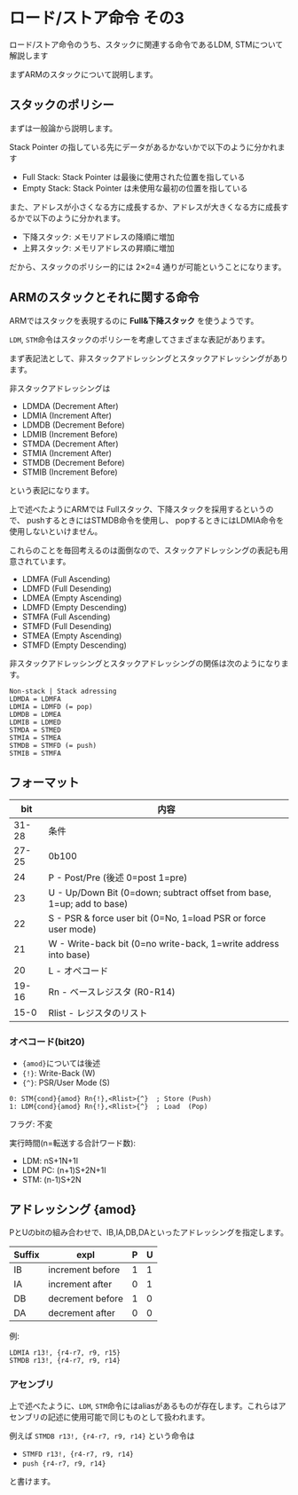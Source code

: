 # ロード/ストア命令 その3

ロード/ストア命令のうち、スタックに関連する命令であるLDM, STMについて解説します

まずARMのスタックについて説明します。

## スタックのポリシー

まずは一般論から説明します。

Stack Pointer の指している先にデータがあるかないかで以下のように分かれます

- Full Stack: Stack Pointer は最後に使用された位置を指している
- Empty Stack: Stack Pointer は未使用な最初の位置を指している

また、アドレスが小さくなる方に成長するか、アドレスが大きくなる方に成長するかで以下のように分かれます。

- 下降スタック: メモリアドレスの降順に増加
- 上昇スタック: メモリアドレスの昇順に増加

だから、スタックのポリシー的には 2×2=4 通りが可能ということになります。

## ARMのスタックとそれに関する命令

ARMではスタックを表現するのに **Full&下降スタック** を使うようです。

`LDM`, `STM`命令はスタックのポリシーを考慮してさまざまな表記があります。

まず表記法として、非スタックアドレッシングとスタックアドレッシングがあります。

非スタックアドレッシングは

- LDMDA (Decrement After)
- LDMIA (Increment After)
- LDMDB (Decrement Before)
- LDMIB (Increment Before)
- STMDA (Decrement After)
- STMIA (Increment After)
- STMDB (Decrement Before)
- STMIB (Increment Before)

という表記になります。

上で述べたようにARMでは Fullスタック、下降スタックを採用するというので、 pushするときにはSTMDB命令を使用し、 popするときにはLDMIA命令を使用しないといけません。

これらのことを毎回考えるのは面倒なので、スタックアドレッシングの表記も用意されています。

- LDMFA (Full Ascending)
- LDMFD (Full Desending)
- LDMEA (Empty Ascending)
- LDMFD (Empty Descending)
- STMFA (Full Ascending)
- STMFD (Full Desending)
- STMEA (Empty Ascending)
- STMFD (Empty Descending)

非スタックアドレッシングとスタックアドレッシングの関係は次のようになります。

```
Non-stack | Stack adressing
LDMDA = LDMFA
LDMIA = LDMFD (= pop)
LDMDB = LDMEA
LDMIB = LDMED
STMDA = STMED
STMIA = STMEA
STMDB = STMFD (= push)
STMIB = STMFA
```

## フォーマット

 bit  |  内容
---- | ----
31-28 | 条件
27-25 | 0b100
24 | P - Post/Pre (後述 0=post 1=pre)
23 | U - Up/Down Bit (0=down; subtract offset from base, 1=up; add to base)
22 | S - PSR & force user bit (0=No, 1=load PSR or force user mode)
21 | W - Write-back bit (0=no write-back, 1=write address into base)
20 | L - オペコード
19-16 | Rn - ベースレジスタ (R0-R14)
15-0 | Rlist - レジスタのリスト

### オペコード(bit20)

- `{amod}`については後述
- `{!}`: Write-Back (W)
- `{^}`: PSR/User Mode (S)

```
0: STM{cond}{amod} Rn{!},<Rlist>{^}  ; Store (Push)
1: LDM{cond}{amod} Rn{!},<Rlist>{^}  ; Load  (Pop)
```

フラグ: 不変

実行時間(n=転送する合計ワード数):

- LDM: nS+1N+1I
- LDM PC: (n+1)S+2N+1I
- STM: (n-1)S+2N

## アドレッシング {amod}

PとUのbitの組み合わせで、IB,IA,DB,DAといったアドレッシングを指定します。

Suffix | expl | P | U 
-- | -- | -- | -- 
IB | increment before | 1 | 1 
IA | increment after  | 0 | 1 
DB | decrement before | 1 | 0 
DA | decrement after  | 0 | 0 

例:

```
LDMIA r13!, {r4-r7, r9, r15}
STMDB r13!, {r4-r7, r9, r14}
```

### アセンブリ

上で述べたように、`LDM`, `STM`命令にはaliasがあるものが存在します。これらはアセンブリの記述に使用可能で同じものとして扱われます。

例えば `STMDB r13!, {r4-r7, r9, r14}` という命令は 

- `STMFD r13!, {r4-r7, r9, r14}`
- `push {r4-r7, r9, r14}` 

と書けます。

